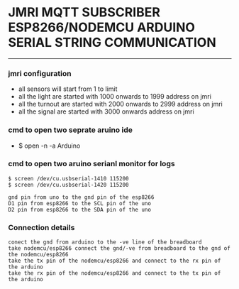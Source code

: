 # JMRI MQTT SUBSCRIBER ESP8266/NODEMCU ARDUINO SERIAL STRING COMMUNICATION 

----

### jmri configuration 
* all sensors will start from 1 to limit 
* all the light are started with 1000 onwards to 1999 address on jmri
* all the turnout are started with 2000 onwards to 2999 address on jmri
* all the signal are started with 3000 onwards address on jmri


### cmd to open two seprate aruino ide 
* $ open -n -a Arduino

### cmd to open two aruino serianl monitor for logs 
```
$ screen /dev/cu.usbserial-1410 115200
$ screen /dev/cu.usbserial-1420 115200
```

```
gnd pin from uno to the gnd pin of the esp8266 
D1 pin from esp8266 to the SCL pin of the uno 
D2 pin from esp8266 to the SDA pin of the uno 

```


### Connection details 

```
conect the gnd from arduino to the -ve line of the breadboard 
take nodemcu/esp8266 connect the gnd/-ve from breadboard to the gnd of the nodemcu/esp8266
take the tx pin of the nodemcu/esp8266 and connect to the rx pin of the arduino 
take the rx pin of the nodemcu/esp8266 and connect to the tx pin of the arduino 

```
